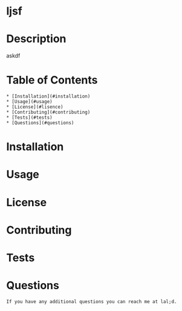 # ljsf

  # Description

  askdf

  # Table of Contents
    * [Installation](#installation)
    * [Usage](#usage)
    * [License](#lisence)
    * [Contributing](#contributing)
    * [Tests](#tests)
    * [Questions](#questions)

  # Installation <a name = "installation"></a>

  # Usage

  # License

  # Contributing

  # Tests

  # Questions
    If you have any additional questions you can reach me at lal;d.

